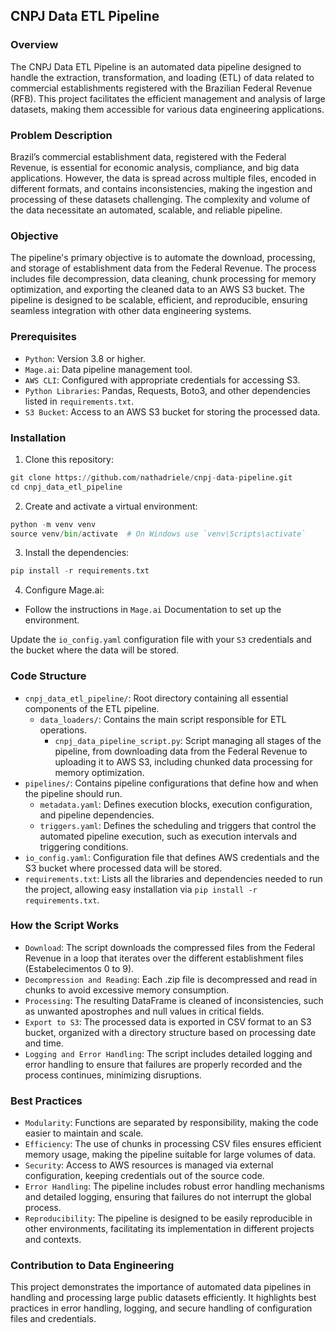 ## CNPJ Data ETL Pipeline

### Overview
The CNPJ Data ETL Pipeline is an automated data pipeline designed to handle the extraction, transformation, and loading (ETL) of data related to commercial establishments registered with the Brazilian Federal Revenue (RFB). This project facilitates the efficient management and analysis of large datasets, making them accessible for various data engineering applications.

### Problem Description
Brazil’s commercial establishment data, registered with the Federal Revenue, is essential for economic analysis, compliance, and big data applications. However, the data is spread across multiple files, encoded in different formats, and contains inconsistencies, making the ingestion and processing of these datasets challenging. The complexity and volume of the data necessitate an automated, scalable, and reliable pipeline.

### Objective
The pipeline's primary objective is to automate the download, processing, and storage of establishment data from the Federal Revenue. The process includes file decompression, data cleaning, chunk processing for memory optimization, and exporting the cleaned data to an AWS S3 bucket. The pipeline is designed to be scalable, efficient, and reproducible, ensuring seamless integration with other data engineering systems.

### Prerequisites
- `Python`: Version 3.8 or higher.
- `Mage.ai`: Data pipeline management tool.
- `AWS CLI`: Configured with appropriate credentials for accessing S3.
- `Python Libraries`: Pandas, Requests, Boto3, and other dependencies listed in `requirements.txt`.
- `S3 Bucket`: Access to an AWS S3 bucket for storing the processed data.

### Installation
1. Clone this repository:

```py
git clone https://github.com/nathadriele/cnpj-data-pipeline.git
cd cnpj_data_etl_pipeline
```

2. Create and activate a virtual environment:

```py
python -m venv venv
source venv/bin/activate  # On Windows use `venv\Scripts\activate`
```

3. Install the dependencies:

```py
pip install -r requirements.txt
```

4. Configure Mage.ai:

- Follow the instructions in `Mage.ai` Documentation to set up the environment.

Update the `io_config.yaml` configuration file with your `S3` credentials and the bucket where the data will be stored.

### Code Structure
- `cnpj_data_etl_pipeline/`: Root directory containing all essential components of the ETL pipeline.
     - `data_loaders/`: Contains the main script responsible for ETL operations.
          - `cnpj_data_pipeline_script.py`: Script managing all stages of the pipeline, from downloading data from the Federal Revenue to uploading it to AWS S3, including chunked data processing for memory optimization.
- `pipelines/`: Contains pipeline configurations that define how and when the pipeline should run.
     - `metadata.yaml`: Defines execution blocks, execution configuration, and pipeline dependencies.
     - `triggers.yaml`: Defines the scheduling and triggers that control the automated pipeline execution, such as execution intervals and triggering conditions.
- `io_config.yaml`: Configuration file that defines AWS credentials and the S3 bucket where processed data will be stored.
- `requirements.txt`: Lists all the libraries and dependencies needed to run the project, allowing easy installation via `pip install -r requirements.txt`.

### How the Script Works
- `Download`: The script downloads the compressed files from the Federal Revenue in a loop that iterates over the different establishment files (Estabelecimentos 0 to 9).
- `Decompression and Reading`: Each .zip file is decompressed and read in chunks to avoid excessive memory consumption.
- `Processing`: The resulting DataFrame is cleaned of inconsistencies, such as unwanted apostrophes and null values in critical fields.
- `Export to S3`: The processed data is exported in CSV format to an S3 bucket, organized with a directory structure based on processing date and time.
- `Logging and Error Handling`: The script includes detailed logging and error handling to ensure that failures are properly recorded and the process continues, minimizing disruptions.

### Best Practices
- `Modularity`: Functions are separated by responsibility, making the code easier to maintain and scale.
- `Efficiency`: The use of chunks in processing CSV files ensures efficient memory usage, making the pipeline suitable for large volumes of data.
- `Security`: Access to AWS resources is managed via external configuration, keeping credentials out of the source code.
- `Error Handling`: The pipeline includes robust error handling mechanisms and detailed logging, ensuring that failures do not interrupt the global process.
- `Reproducibility`: The pipeline is designed to be easily reproducible in other environments, facilitating its implementation in different projects and contexts.

### Contribution to Data Engineering
This project demonstrates the importance of automated data pipelines in handling and processing large public datasets efficiently. It highlights best practices in error handling, logging, and secure handling of configuration files and credentials.
